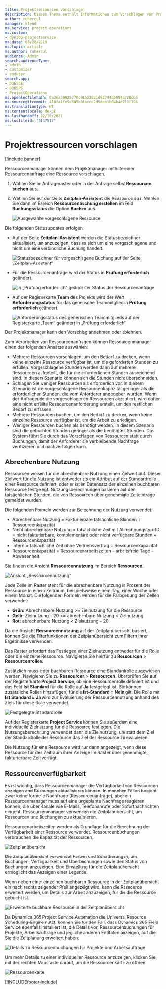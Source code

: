 ```yaml
---
title: Projektressourcen vorschlagen
description: Dieses Thema enthält Informationen zum Vorschlagen von Projektressourcen.
author: ruhercul
manager: kfend
ms.service: project-operations
ms.custom:
- dyn365-projectservice
ms.date: 03/28/2019
ms.topic: article
ms.author: ruhercul
audience: Admin
search.audienceType:
- admin
- customizer
- enduser
search.app:
- D365CE
- D365PS
- ProjectOperations
ms.openlocfilehash: 0a3eaa9929770c91523831d92744d5084aa28cb8
ms.sourcegitcommit: 418fa1fe9d605b8faccc2d5dee1b04b4e753f194
ms.translationtype: HT
ms.contentlocale: de-DE
ms.lasthandoff: 02/10/2021
ms.locfileid: "5147517"
---
```

# <a name="propose-project-resources"></a>Projektressourcen vorschlagen

[!include [banner](../includes/psa-now-project-operations.md)]

Ressourcenmanager können dem Projektmanager mithilfe einer Ressourcenanfrage eine Ressource vorschlagen.

1. Wählen Sie im Anfrageraster oder in der Anfrage selbst **Ressourcen suchen** aus.
2. Wählen Sie auf der Seite **Zeitplan-Assistent** die Ressource aus. Wählen Sie dann im Bereich **Ressourcenbuchung erstellen** im Feld **Buchungsstatus** die Option **Buchen** aus.

    ![Ausgewählte vorgeschlagene Ressource](media/Resource-Management-image62.png)

Die folgenden Statusupdates erfolgen:

- Auf der Seite **Zeitplan-Assistent** werden die Statusbezeichner aktualisiert, um anzuzeigen, dass es sich um eine vorgeschlagene und nicht um eine verbindliche Buchung handelt.

    ![Statusbezeichner für vorgeschlagene Buchung auf der Seite „Zeitplan-Assistent“](media/Resource-Management-image63.png)

- Für die Ressourcenanfrage wird der Status in **Prüfung erforderlich** geändert.

    ![In „Prüfung erforderlich“ geänderter Status der Ressourcenanfrage](media/Resource-Management-image64.png)

- Auf der Registerkarte **Team** des Projekts wird der Wert **Anforderungsstatus** für das generische Teammitglied in **Prüfung erforderlich** geändert.

    ![Anforderungsstatus des generischen Teammitglieds auf der Registerkarte „Team“ geändert in „Prüfung erforderlich“](media/Resource-Management-image48.png)

Der Projektmanager kann den Vorschlag annehmen oder ablehnen.

Zum Verarbeiten von Ressourcenanfragen können Ressourcenmanager einen der folgenden Ansätze auswählen:

- Mehrere Ressourcen vorschlagen, um den Bedarf zu decken, wenn keine einzelne Ressource verfügbar ist, um die geforderten Stunden zu erfüllen. Vorgeschlagene Stunden werden dann auf mehrere Ressourcen aufgeteilt, die für die erforderlichen Stunden ausreichend sind. In diesem Szenario können sich die Stunden nicht überschneiden.
- Schlagen Sie weniger Ressourcen als erforderlich vor. In diesem Szenario ist die vorgeschlagene Ressourcenkapazität geringer als die erforderlichen Stunden, die vom Anforderer angegeben wurden. Wenn der Anfragende die vorgeschlagenen Ressourcen akzeptiert, wird daher eine nicht erfüllte Ressourcenanforderung erstellt, um den restlichen Bedarf zu erfassen.
- Mehrere Ressourcen buchen, um den Bedarf zu decken, wenn keine einzelne Ressource verfügbar ist, um die Arbeit zu erledigen.
- Weniger Ressourcen buchen als benötigt werden. In diesem Szenario sind die gebuchten Stunden geringer als die benötigten Stunden. Das System führt Sie durch das Vorschlagen von Ressourcen statt durch Buchungen, damit der Anforderer die verbleibende Nachfrage verifizieren und nachverfolgen kann.

## <a name="billable-utilization"></a>Abrechenbare Nutzung

Ressourcen weisen für die abrechenbare Nutzung einen Zielwert auf. Dieser Zielwert für die Nutzung ist entweder als ein Attribut auf der Standardrolle einer Ressource definiert, oder er ist im Datensatz der einzelnen buchbaren Ressource festgelegt. Nutzungsberechnungen basieren auf den tatsächlichen Stunden, die von Ressourcen über genehmigte Zeiteinträge gemeldet wurden.

Die folgenden Formeln werden zur Berechnung der Nutzung verwendet:

- Abrechenbare Nutzung = Fakturierbare tatsächliche Stunden ÷ Ressourcenkapazität
- Nicht abrechenbare Nutzung = tatsächliche Zeit mit Abrechnungstyp-ID = nicht fakturierbare, komplementäre oder nicht verfügbare Stunden ÷ Ressourcenkapazität
- Intern = tatsächliche Zeit ohne Vertriebsvertrag ÷ Ressourcenkapazität
- Ressourcenkapazität = Ressourcenarbeitszeiten – arbeitsfreie Tage – Abwesenheit

Sie finden die Ansicht **Ressourcennutzung** im Bereich **Ressourcen**.

![Ansicht „Ressourcennutzung“](media/Resource-Management-image65.png)

Jede Zelle im Raster steht für die abrechenbare Nutzung in Prozent der Ressource in einem Zeitraum, beispielsweise einem Tag, einer Woche oder einem Monat. Die folgenden Formeln werden für die Farbgebung der Zellen verwendet:

- **Grün:** Abrechenbare Nutzung \>= Zielnutzung für die Ressource
- **Gelb:** Zielnutzung – 20 \<= abrechenbare Nutzung \< Zielnutzung
- **Rot:** abrechenbare Nutzung \< Zielnutzung – 20

Da die Ansicht **Ressourcennutzung** auf der Zeitplanübersicht basiert, können Sie die Filterfunktionen der Zeitplanübersicht zum Filtern Ihrer Ergebnisse verwenden.

Das Raster erfordert das Festlegen einer Zielnutzung entweder für die Rolle oder die einzelne Ressource. Navigieren Sie hierfür zu **Ressourcen** \> **Ressourcenrollen**.

Zusätzlich muss jeder buchbaren Ressource eine Standardrolle zugewiesen werden. Navigieren Sie zu **Ressourcen** \> **Ressourcen**. Überprüfen Sie auf der Registerkarte **Project Service**, ob eine Ressourcenrolle definiert ist und das Feld **Ist Standard** für die Rolle auf **Ja** festgelegt ist. Sie können zusätzliche Rollen hinzufügen, für die **Ist-Standard = Nein** gilt. Die Rolle mit **Ist Standard = Ja** wird zur Evaluierung der Ressourcennutzung anhand des Ziels für diese Rolle verwendet.

![Festgelegte Standardrolle](media/Resource-Management-image67.png)

Auf der Registerkarte **Project Service** können Sie außerdem eine individuelle Zielnutzung für die Ressource festlegen. Die Nutzungsberechnung verwendet dann die Zielnutzung, um statt dem Ziel der Standardrolle der Ressource das Ziel der Ressource zu evaluieren.

Die Nutzung für eine Ressource wird nur dann angezeigt, wenn diese Ressource für den Zeitraum ihrer Anzeige im Raster über genehmigte, fakturierbare Zeit verfügt.

## <a name="resource-availability"></a>Ressourcenverfügbarkeit

Es ist wichtig, dass Ressourcenmanager die Verfügbarkeit von Ressourcen anzeigen and Buchungen aktualisieren können. In manchen Fällen besteht zwar keine formelle Nachfrage (Ressourcenanfrage), aber ein Ressourcenmanager muss auf eine ungeplante Nachfrage reagieren können, die über Kanäle wie E-Mails, Telefonanrufe oder Sofortnachrichten eingeht. Ressourcenmanager verwenden die Zeitplanübersicht, um Ressourcen und Buchungen zu aktualisieren.

Ressourcenarbeitszeiten werden als Grundlage für die Berechnung der Verfügbarkeit einer Ressource verwendet. Ressourcenbuchungen verbrauchen die Kapazität der Ressourcen.

![Zeitplanübersicht](media/Resource-Management-image68.png)

Die Zeitplanübersicht verwendet Farben und Schattierungen, um Buchungen, Verfügbarkeit und Überbuchungen sowie den Status von Buchungen anzuzeigen. Eine Einstellung für die Zeitplanübersicht ermöglicht das Anzeigen einer Legende.

Wenn neben einer einzelnen buchbaren Ressource in der Zeitplanübersicht ein nach rechts zeigender Pfeil angezeigt wird, kann die Ressource erweitert werden, um Details zur Arbeit anzuzeigen, für die die Ressource gebucht ist.

![Erweiterte buchbare Ressource in der Zeitplanübersicht](media/Resource-Management-image69.png)

Da Dynamics 365 Project Service Automation die Universal Resource Scheduling-Engine nutzt, können Sie für den Fall, dass Dynamics 365 Field Service ebenfalls installiert ist, die Details von Ressourcenbuchungen für Projekte, Arbeitsaufträge und jegliche anderen Entitäten anzeigen, auf die Sie die Zeitplanung erweitert haben.

![Details zu Ressourcenbuchungen für Projekte und Arbeitsaufträge](media/Resource-Management-image70.png)

Um mehr Details zu einer individuellen Ressource anzuzeigen, klicken Sie mit der rechten Maustaste darauf, um die Ressourcenkarte zu öffnen.

![Ressourcenkarte](media/Resource-Management-image71.png)


[!INCLUDE[footer-include](../includes/footer-banner.md)]
